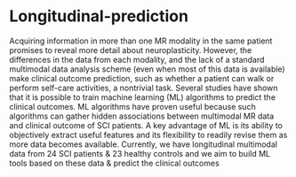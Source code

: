 # Longitudinal-prediction
Acquiring information in more than one MR modality in the same patient promises to reveal more detail about neuroplasticity.
However, the differences in the data from each modality, and the lack of a standard multimodal data analysis scheme (even when most of this data is available) make
clinical outcome prediction, such as whether a patient can walk or perform self-care activities, a nontrivial task. Several studies have shown that it is possible to train
machine learning (ML) algorithms to predict the clinical outcomes. ML algorithms have proven useful because such algorithms can gather hidden associations between
multimodal MR data and clinical outcome of SCI patients. A key advantage of ML is its ability to objectively extract useful features and its flexibility to readily revise them
as more data becomes available. Currently, we have longitudinal multimodal data from 24 SCI patients & 23 healthy controls and we aim to build ML tools based on
these data & predict the clinical outcomes

